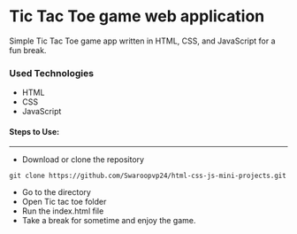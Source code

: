 
<h1>Tic Tac Toe game web application</h1>

<p>Simple Tic Tac Toe game app written in HTML, CSS, and JavaScript for a fun break.</p>

<h3>Used Technologies</h3>
<ul>
  <li>HTML</li>
  <li>CSS</li>
  <li>JavaScript</li>
</ul>


#### Steps to Use:

  

---

- Download or clone the repository
```
git clone https://github.com/Swaroopvp24/html-css-js-mini-projects.git
```
- Go to the directory
- Open Tic tac toe folder
- Run the index.html file
- Take a break for sometime and enjoy the game.



